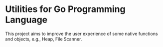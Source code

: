 # Utilities for Go Programming Language

This project aims to improve the user experience of some native functions and objects,
e.g., Heap, File Scanner.
